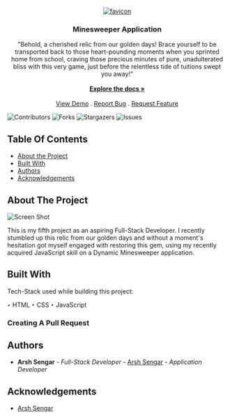 <br/>
<p align="center">
  <a href="https://github.com/arshsengar/Project_5_Minesweeper_Application">
    <img src="https://i.ibb.co/P9n6SCL/favicon.png" alt="favicon" border="0">
  </a>

  <h3 align="center">Minesweeper Application</h3>

  <p align="center">
    "Behold, a cherished relic from our golden days! Brace yourself to be transported back to those heart-pounding moments when you sprinted home from school, craving those precious minutes of pure, unadulterated bliss with this very game, just before the relentless tide of tuitions swept you away!"
    <br/>
    <br/>
    <a href="https://github.com/arshsengar/Project_5_Minesweeper_Application"><strong>Explore the docs »</strong></a>
    <br/>
    <br/>
    <a href="https://github.com/arshsengar/Project_5_Minesweeper_Application">View Demo</a>
    .
    <a href="https://github.com/arshsengar/Project_5_Minesweeper_Application/issues">Report Bug</a>
    .
    <a href="https://github.com/arshsengar/Project_5_Minesweeper_Application/issues">Request Feature</a>
  </p>
</p>

![Contributors](https://img.shields.io/github/contributors/arshsengar/Project_5_Minesweeper_Application?color=dark-green) ![Forks](https://img.shields.io/github/forks/arshsengar/Project_5_Minesweeper_Application?style=social) ![Stargazers](https://img.shields.io/github/stars/arshsengar/Project_5_Minesweeper_Application?style=social) ![Issues](https://img.shields.io/github/issues/arshsengar/Project_5_Minesweeper_Application) 

## Table Of Contents

* [About the Project](#about-the-project)
* [Built With](#built-with)
* [Authors](#authors)
* [Acknowledgements](#acknowledgements)

## About The Project

![Screen Shot](https://i.ibb.co/VBpZk8z/Project-5-Minesweeper-Application.png)

This is my fifth project as an aspiring Full-Stack Developer. I recently stumbled up this relic from our golden days and without a moment's hesitation got myself engaged with restoring this gem, using my recently acquired JavaScript  skill on a Dynamic Minesweeper application.

## Built With

Tech-Stack used while building this project:

‣ HTML
‣ CSS
‣ JavaScript

### Creating A Pull Request



## Authors

* **Arsh Sengar** - *Full-Stack Developer* - [Arsh Sengar](https://github.com/ARSHSENGAR) - *Application Developer*

## Acknowledgements

* [Arsh Sengar](https://github.com/ARSHSENGAR)
